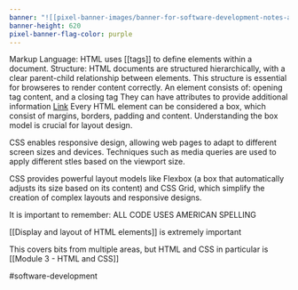 ```yaml
---
banner: "![[pixel-banner-images/banner-for-software-development-notes-above-a-s.jpg]]"
banner-height: 620
pixel-banner-flag-color: purple
---
```

Markup Language: HTML uses [[tags]] to define elements within a document.
Structure: HTML documents are structured hierarchically, with a clear parent-child relationship between elements. This structure is essential for browseres to render content correctly.
An element consists of: opening tag <body> content, and a closing tag </body>
They can have attributes to provide additional information <a href="link.com">Link</a>
Every HTML element can be considered a box, which consist of margins, borders, padding and content. Understanding the box model is crucial for layout design.

CSS enables responsive design, allowing web pages to adapt to different screen sizes and devices. Techniques such as media queries are used to apply different stles based on the viewport size.

CSS provides powerful layout models like Flexbox (a box that automatically adjusts its size based on its content) and CSS Grid, which simplify the creation of complex layouts and responsive designs.

It is important to remember:
ALL CODE USES AMERICAN SPELLING


[[Display and layout of HTML elements]] is extremely important

This covers bits from multiple areas, but HTML and CSS in particular is [[Module 3 - HTML and CSS]]


#software-development 